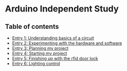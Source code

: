 # Arduino Independent Study

## Table of contents

+ [Entry 1: Understanding basics of a circuit](entries/entry1.md)
+ [Entry 2: Experimenting with the hardware and software](entries/entry2.md)
+ [Entry 3: Planning my project](entries/entry3.md)
+ [Entry 4: Starting my project](entries/entry4.md)
+ [Entry 5: Finishing up with the rfid door lock](entries/entry5.md)
+ [Entry 6: Lighting control](entries/entry5.md)
<!--+ [Entry 7: Finishing up with the rfid door lock](entries/entry5.md)-->
<!--+ [Entry 8: Finishing up with the rfid door lock](entries/entry5.md)-->